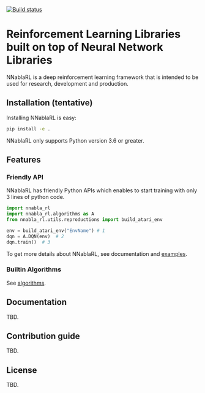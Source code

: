 [![Build status](https://github.com/nnabla/nnabla-rl/workflows/Build%20nnabla-rl/badge.svg)](https://github.com/nnabla/nnabla-rl/actions)

# Reinforcement Learning Libraries built on top of Neural Network Libraries

NNablaRL is a deep reinforcement learning framework that is intended to be used for research, development and production.

## Installation (tentative)

Installing NNablaRL is easy:

```sh
pip install -e .
```

NNablaRL only supports Python version 3.6 or greater.

## Features

### Friendly API

NNablaRL has friendly Python APIs which enables to start training with only 3 lines of python code.

```py
import nnabla_rl
import nnabla_rl.algorithms as A
from nnabla_rl.utils.reproductions import build_atari_env

env = build_atari_env("EnvName") # 1
dqn = A.DQN(env)  # 2
dqn.train()  # 3
```

To get more details about NNablaRL, see documentation and [examples](./examples).

### Builtin Algorithms

See [algorithms](./nnabla_rl/algorithms).

## Documentation

TBD.

## Contribution guide

TBD.

## License

TBD.
